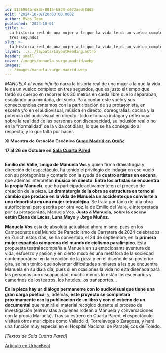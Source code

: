```yaml
---
id: 1136904b-d832-8015-b824-d672aede8dd2
edit: '2024-10-02T20:03:00.000Z'
author: MVos Team
published: '2024-10-01'
title: >-
  La historia real de una mujer a la que la vida le da un vuelco completo en
  tres segundos 
slug: >-
  la_historia_real_de_una_mujer_a_la_que_la_vida_le_da_un_vuelco_completo_en_tres_segundos
layout: ../../layouts/LayoutReading.astro
header: small
cover: /images/manuela-surge-madrid.webp
images:
  - /images/manuela-surge-madrid.webp
---
```


_MANUELA el vuelo infinito_ narra la historia real de una mujer a la que la vida le da un vuelco completo en tres segundos, que es justo el tiempo que tardó su cuerpo en recorrer los 30 metros en caída libre que lo separaban, escalando una montaña, del suelo. Para contar este vuelo y sus consecuencias contamos con la participación de su protagonista, en escena y/o en el audiovisual, música en directo, coreografías, cocina y la potencia del audiovisual en directo. Todo ello para indagar y reflexionar sobre la realidad de las personas con discapacidad, su inclusión real o no en la “normalidad” de la vida cotidiana, lo que se ha conseguido al respecto, y lo que falta por hacer.


**XI Muestra de Creación Escénica** [**Surge Madrid en Otoño**](https://www.madrid.org/surgemadrid/2024/26-manuela.html)


**17 al 26 de Octubre en** [**Sala Cuarta Pared**](https://www.cuartapared.es/project/manuela-el-vuelo-infinito/#1662478460098-fd4a1f20-b701)


<figure><img src="/images/manuela-surge-madrid.webp" alt=""><figcaption align="left"></figcaption></figure>


**Emilio del Valle**, **amigo de Manuela Vos** y quien firma dramaturgia y dirección del espectáculo, ha tenido el privilegio de indagar en ese vuelo con su protagonista y contarlo con la ayuda de **cuatro artistas en escena**, que además interpretan **música en directo**. **Entre los artistas se encuentra la propia Manuela**, que ha participado activamente en el proceso de creación de la pieza. **La dramaturgia de la obra se estructura en torno al cambio que produce en la vida de Manuela un accidente que convierte a una deportista en una mujer tetrapléjica**. Se trata por tanto de una obra autoficcional pero escrita por otra voz, la de Emilio del Valle, e interpretada por su protagonista, Manuela Vos. **Junto a Manuela, sobre la escena están** **Elena de Lucas**, **Luna Mayo** y **Jorge Muñoz**.


**Manuela Vos** está de absoluta actualidad ahora mismo, pues en los Campeonatos del Mundo de Paraciclismo de Carretera de 2024 celebrados en Zurich estos días, se ha convertido, el 24 de septiembre, en la **primera mujer española campeona del mundo de ciclismo paralímpico**. Esta propuesta teatral acompaña a Manuela en su emocionante aventura de vida, esfuerzo y pasión y en cierto modo es una metáfora de la sociedad contemporánea: en la creación de la pieza y en el diseño de su posterior gira, se han tenido que solventar dificultades similares a las que encuentra Manuela en su día a día, pues si en ocasiones la vida no está diseñada para las personas con discapacidad, mucho menos lo están los escenarios y camerinos de los teatros, los hoteles, los transportes…


**En la pieza hay un diálogo permanente con lo audiovisual que tiene una gran carga poética**; y, además, **este proyecto se completará próximamente con la publicación de un libro y con el estreno de un documental** que reunirá el material recogido durante el proceso de investigación (entrevistas a quienes rodean a Manuela y conversaciones con la propia Manuela). Tras su estreno en Cuarta Pared, el espectáculo visitará otros municipios como Valladolid, Torrelavega o Zaragoza, y hará una función muy especial en el Hospital Nacional de Parapléjicos de Toledo.


_[Textos de Sala Cuarta Pared]_


[Articulo en UrbanBeat](https://urbanbeatcontenidos.es/manuela-el-vuelo-infinito-un-espectaculo-sobre-la-superacion-y-el-esfuerzo-que-protagoniza-manuela-vos-tetraplejica-desde-2021-y-campeona-de-paraciclismo/)

